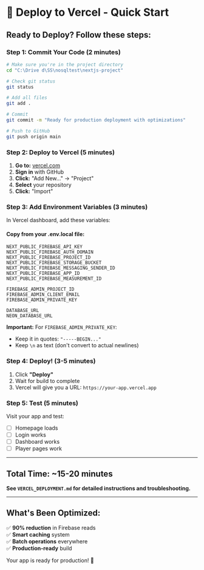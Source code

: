 # 🚀 Deploy to Vercel - Quick Start

## Ready to Deploy? Follow these steps:

### Step 1: Commit Your Code (2 minutes)

```bash
# Make sure you're in the project directory
cd "C:\Drive d\SS\nosqltest\nextjs-project"

# Check git status
git status

# Add all files
git add .

# Commit
git commit -m "Ready for production deployment with optimizations"

# Push to GitHub
git push origin main
```

### Step 2: Deploy to Vercel (5 minutes)

1. **Go to:** [vercel.com](https://vercel.com)
2. **Sign in** with GitHub
3. **Click:** "Add New..." → "Project"
4. **Select** your repository
5. **Click:** "Import"

### Step 3: Add Environment Variables (3 minutes)

In Vercel dashboard, add these variables:

#### Copy from your .env.local file:
```
NEXT_PUBLIC_FIREBASE_API_KEY
NEXT_PUBLIC_FIREBASE_AUTH_DOMAIN
NEXT_PUBLIC_FIREBASE_PROJECT_ID
NEXT_PUBLIC_FIREBASE_STORAGE_BUCKET
NEXT_PUBLIC_FIREBASE_MESSAGING_SENDER_ID
NEXT_PUBLIC_FIREBASE_APP_ID
NEXT_PUBLIC_FIREBASE_MEASUREMENT_ID

FIREBASE_ADMIN_PROJECT_ID
FIREBASE_ADMIN_CLIENT_EMAIL
FIREBASE_ADMIN_PRIVATE_KEY

DATABASE_URL
NEON_DATABASE_URL
```

**Important:** For `FIREBASE_ADMIN_PRIVATE_KEY`:
- Keep it in quotes: `"-----BEGIN..."`
- Keep `\n` as text (don't convert to actual newlines)

### Step 4: Deploy! (3-5 minutes)

1. Click **"Deploy"**
2. Wait for build to complete
3. Vercel will give you a URL: `https://your-app.vercel.app`

### Step 5: Test (5 minutes)

Visit your app and test:
- [ ] Homepage loads
- [ ] Login works
- [ ] Dashboard works
- [ ] Player pages work

---

## Total Time: ~15-20 minutes

**See `VERCEL_DEPLOYMENT.md` for detailed instructions and troubleshooting.**

---

## What's Been Optimized:

✅ **90% reduction** in Firebase reads  
✅ **Smart caching** system  
✅ **Batch operations** everywhere  
✅ **Production-ready** build  

Your app is ready for production! 🎉
